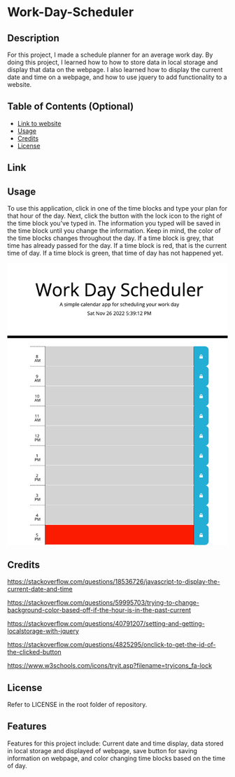 
# Work-Day-Scheduler

## Description

For this project, I made a schedule planner for an average work day. By doing this project, I learned how to how to store data in local storage and display that data on the webpage. I also learned how to display the current date and time on a webpage, and how to use jquery to add functionality to a website.

## Table of Contents (Optional)

- [Link to website](#Link)
- [Usage](#usage)
- [Credits](#credits)
- [License](#license)

## Link



## Usage

To use this application, click in one of the time blocks and type your plan for that hour of the day. Next, click the button with the lock icon to the right of the time block you've typed in. The information you typed will be saved in the time block until you change the information. Keep in mind, the color of the time blocks changes throughout the day. If a time block is grey, that time has already passed for the day. If a time block is red, that is the current time of day. If a time block is green, that time of day has not happened yet.

![alt text](_Users_taylorpahl_Desktop_bootcamp_Work-Day-Scheduler_index.html.png)


## Credits

https://stackoverflow.com/questions/18536726/javascript-to-display-the-current-date-and-time

https://stackoverflow.com/questions/59995703/trying-to-change-background-color-based-off-if-the-hour-is-in-the-past-current

https://stackoverflow.com/questions/40791207/setting-and-getting-localstorage-with-jquery 

https://stackoverflow.com/questions/4825295/onclick-to-get-the-id-of-the-clicked-button

https://www.w3schools.com/icons/tryit.asp?filename=tryicons_fa-lock

## License

Refer to LICENSE in the root folder of repository.

## Features

Features for this project include: Current date and time display, data stored in local storage and displayed of webpage, save button for saving information on webpage, and color changing time blocks based on the time of day.

